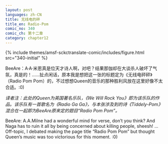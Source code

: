 ```yaml
---
layout: post
languages: zh-CN
title: 无线电的砰
title_en: Radio-Pom
comic_no: 340
comic_ch: 第十二章
category: chapter12
---
```

{% include themes/amsf-sckctranslate-comic/includes/figure.html src="340-initial" %}

BeeAre：A·A·米恩真是位天才诗人啊，对吧？结果那伽却在大谈杀人破坏了气氛，真是的！……扯点闲话，原本我是想把这一张的标题定为《无线电砰砰》（Radio Pom Pom）的，不过想想Queen的音乐的那种胜利风放在这里好像不太合适。:0)

_译者注：此处的Queen为英国著名乐队，《We Will Rock You》即为该乐队的作品。该乐队有一首歌名为《Radio Ga Ga》，与本张涉及到的诗《Tiddely-Pom》混合在一起即为BeeAre原来定的题目“Radio Pom Pom”。_

BeeAre: A.A.Milne had a wonderful mind for verse, don’t you think? And Naga has to ruin it all by being concerned about killing people, sheesh! …Off-topic, I debated making the page title “Radio Pom Pom” but thought Queen’s music was too victorious for this moment. :0)
